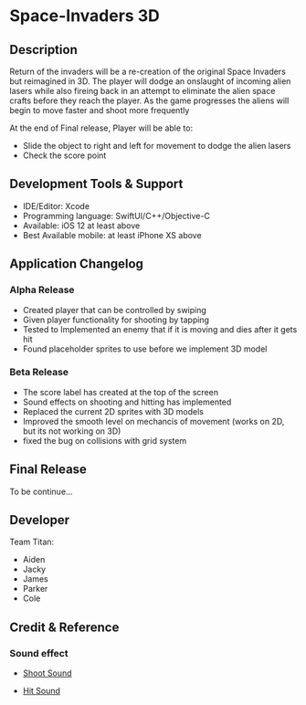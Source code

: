 # Space-Invaders 3D




## Description
Return of the invaders will be a re-creation of the original Space Invaders but reimagined in 3D. The player will dodge an onslaught of incoming alien lasers while also fireing back in an attempt to eliminate the alien space crafts before they reach the player. As the game progresses the aliens will begin to move faster and shoot more frequently </br>

At the end of Final release, Player will be able to:
* Slide the object to right and left for movement to dodge the alien lasers 
* Check the score point
    
    

## Development Tools & Support

* IDE/Editor: Xcode
* Programming language: SwiftUI/C++/Objective-C
* Available: iOS 12 at least above
* Best Available mobile: at least iPhone XS above 

## Application Changelog

### Alpha Release
* Created player that can be controlled by swiping
* Given player functionality for shooting by tapping
* Tested to Implemented an enemy that if it is moving and dies after it gets hit
* Found placeholder sprites to use before we implement 3D model

### Beta Release
* The score label has created at the top of the screen
* Sound effects on shooting and hitting has implemented
* Replaced the current 2D sprites with 3D models
* Improved the smooth level on mechancis of movement (works on 2D, but its not working on 3D)
* fixed the bug on collisions with grid system

## Final Release

To be continue...


## Developer
Team Titan:

* Aiden
* Jacky
* James
* Parker
* Cole

## Credit & Reference

### Sound effect

* [Shoot Sound](https://freesound.org/people/Bird_man/sounds/317136/)

* [Hit Sound](https://freesound.org/people/InspectorJ/sounds/448226/)
